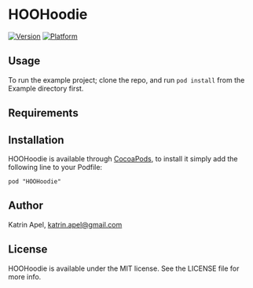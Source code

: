 # HOOHoodie

[![Version](http://cocoapod-badges.herokuapp.com/v/HOOHoodie/badge.png)](http://cocoadocs.org/docsets/HOOHoodie)
[![Platform](http://cocoapod-badges.herokuapp.com/p/HOOHoodie/badge.png)](http://cocoadocs.org/docsets/HOOHoodie)

## Usage

To run the example project; clone the repo, and run `pod install` from the Example directory first.

## Requirements

## Installation

HOOHoodie is available through [CocoaPods](http://cocoapods.org), to install
it simply add the following line to your Podfile:

    pod "HOOHoodie"

## Author

Katrin Apel, katrin.apel@gmail.com

## License

HOOHoodie is available under the MIT license. See the LICENSE file for more info.

